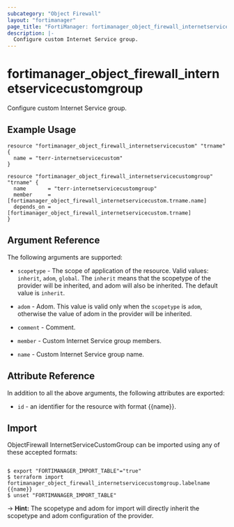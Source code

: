 ```yaml
---
subcategory: "Object Firewall"
layout: "fortimanager"
page_title: "FortiManager: fortimanager_object_firewall_internetservicecustomgroup"
description: |-
  Configure custom Internet Service group.
---
```


# fortimanager_object_firewall_internetservicecustomgroup
Configure custom Internet Service group.

## Example Usage

```hcl
resource "fortimanager_object_firewall_internetservicecustom" "trname" {
  name = "terr-internetservicecustom"
}

resource "fortimanager_object_firewall_internetservicecustomgroup" "trname" {
  name       = "terr-internetservicecustomgroup"
  member     = [fortimanager_object_firewall_internetservicecustom.trname.name]
  depends_on = [fortimanager_object_firewall_internetservicecustom.trname]
}
```

## Argument Reference


The following arguments are supported:

* `scopetype` - The scope of application of the resource. Valid values: `inherit`, `adom`, `global`. The `inherit` means that the scopetype of the provider will be inherited, and adom will also be inherited. The default value is `inherit`.
* `adom` - Adom. This value is valid only when the `scopetype` is `adom`, otherwise the value of adom in the provider will be inherited.

* `comment` - Comment.
* `member` - Custom Internet Service group members.
* `name` - Custom Internet Service group name.


## Attribute Reference

In addition to all the above arguments, the following attributes are exported:
* `id` - an identifier for the resource with format {{name}}.

## Import

ObjectFirewall InternetServiceCustomGroup can be imported using any of these accepted formats:
```

$ export "FORTIMANAGER_IMPORT_TABLE"="true"
$ terraform import fortimanager_object_firewall_internetservicecustomgroup.labelname {{name}}
$ unset "FORTIMANAGER_IMPORT_TABLE"
```
-> **Hint:** The scopetype and adom for import will directly inherit the scopetype and adom configuration of the provider.
